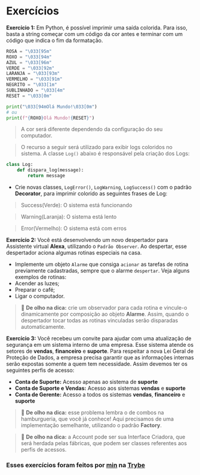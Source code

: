 # Exercícios

__Exercício 1:__ Em Python, é possível imprimir uma saída colorida. Para isso, basta a string começar com um código da cor antes e terminar com um código que indica o fim da formatação.

```python
ROSA = "\033[95m"
ROXO = "\033[94m"
AZUL = "\033[96m"
VERDE = "\033[92m"
LARANJA = "\033[93m"
VERMELHO = "\033[91m"
NEGRITO = "\033[1m"
SUBLINHADO = "\033[4m"
RESET = "\033[0m"

print("\033[94mOlá Mundo!\033[0m")
# ou
print(f"{ROXO}Olá Mundo!{RESET}")
```

> A cor será diferente dependendo da configuração do seu computador.

> O recurso a seguir será utilizado para exibir logs coloridos no sistema. A classe `Log()` abaixo é responsável pela criação dos Logs:

```python
class Log:
    def dispara_log(message):
        return message
```

* Crie novas classes, `LogError()`, `LogWarning`, `LogSuccess()` com o padrão __Decorator__, para imprimir colorido as seguintes frases de Log:

> Success(Verde): O sistema está funcionando

> Warning(Laranja): O sistema está lento

> Error(Vermelho): O sistema está com erros

__Exercício 2:__ Você está desenvolvendo um novo despertador para Assistente virtual __Alexa__, utilizando o `Padrão Observer`. Ao despertar, esse despertador aciona algumas rotinas especiais na casa.

* Implemente um objeto `Alarme` que consiga `acionar` as tarefas de rotina previamente cadastradas, sempre que o alarme `despertar`. Veja alguns exemplos de rotinas:
* Acender as luzes;
* Preparar o café;
* Ligar o computador.

> 👀 __De olho na dica:__ crie um observador para cada rotina e vincule-o dinamicamente por composição ao objeto __Alarme__. Assim, quando o despertador tocar todas as rotinas vinculadas serão disparadas automaticamente.

__Exercício 3:__ Você recebeu um convite para ajudar com uma atualização de segurança em um sistema interno de uma empresa. Esse sistema atende os setores de __vendas__, __financeiro__ e __suporte__. Para respeitar a nova Lei Geral de Proteção de Dados, a empresa precisa garantir que as informações internas serão expostas somente a quem tem necessidade. Assim devemos ter os seguintes perfis de acesso:

* __Conta de Suporte:__ Acesso apenas ao sistema de __suporte__
* __Conta de Suporte e Vendas:__ Acesso aos sistemas __vendas__ e __suporte__
* __Conta de Gerente:__ Acesso a todos os sistemas __vendas__, __financeiro__ e __suporte__

> 👀 __De olho na dica:__ esse problema lembra o de combos na hamburgueria, que você já conhece! Aqui precisamos de uma implementação semelhante, utilizando o padrão __Factory__.

> 👀 __De olho na dica:__ a Account pode ser sua Interface Criadora, que será herdada pelas fábricas, que podem ser classes referentes aos perfis de acessos.

### Esses exercícios foram feitos por [min](https://www.linkedin.com/in/jonathan-r-andrade/) na [Trybe](https://www.betrybe.com/)
